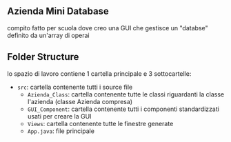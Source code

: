## Azienda Mini Database

compito fatto per scuola dove creo una GUI che gestisce un "databse" definito da un'array di operai

## Folder Structure

lo spazio di lavoro contiene 1 cartella principale e 3 sottocartelle:

- `src`: cartella contenente tutti i source file
    - `Azienda_Class`: cartella contenente tutte le classi riguardanti la classe l'azienda (classe Azienda compresa)
    - `GUI_Component`: cartella contenente tutti i componenti standardizzati usati per creare la GUI
    - `Views`: cartella contenente tutte le finestre generate
    - `App.java`: file principale